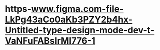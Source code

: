 # https-www.figma.com-file-LkPg43aCo0aKb3PZY2b4hx-Untitled-type-design-mode-dev-t-VaNFuFABsIrMI776-1